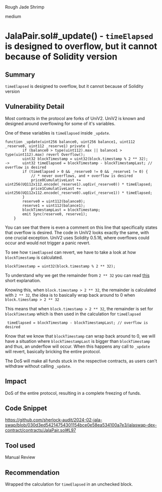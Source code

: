 Rough Jade Shrimp

medium

# JalaPair.sol#_update() - `timeElapsed` is designed to overflow, but it cannot because of Solidity version

## Summary
`timeElapsed` is designed to overflow, but it cannot because of Solidity version

## Vulnerability Detail
Most contracts in the protocol are forks of UniV2.
UniV2 is known and designed around overflowing for some of it's variables.

One of these variables is `timeElapsed` inside `_update`.
```solidity
function _update(uint256 balance0, uint256 balance1, uint112 _reserve0, uint112 _reserve1) private {
        if (balance0 > type(uint112).max || balance1 > type(uint112).max) revert Overflow();
        uint32 blockTimestamp = uint32(block.timestamp % 2 ** 32);
->      uint32 timeElapsed = blockTimestamp - blockTimestampLast; // overflow is desired
        if (timeElapsed > 0 && _reserve0 != 0 && _reserve1 != 0) {
            // * never overflows, and + overflow is desired
            price0CumulativeLast += uint256(UQ112x112.encode(_reserve1).uqdiv(_reserve0)) * timeElapsed;
            price1CumulativeLast += uint256(UQ112x112.encode(_reserve0).uqdiv(_reserve1)) * timeElapsed;
        }
        reserve0 = uint112(balance0);
        reserve1 = uint112(balance1);
        blockTimestampLast = blockTimestamp;
        emit Sync(reserve0, reserve1);
    }
```

You can see that there is even a comment on this line that specifically states that overflow is desired. The code in UniV2 looks exactly the same, with one crucial exception. UniV2 uses Solidity 0.5.16, where overflows could occur and would not trigger a panic revert.

To see how `timeElapsed` can revert, we have to take a look at how `blockTimestamp` is calculated.

`blockTimestamp = uint32(block.timestamp % 2 ** 32);`

To understand why we get the remainder from `2 ** 32` you can read [this](https://lists.linuxfoundation.org/pipermail/bitcoin-dev/2020-September/018172.html) short explanation.

Knowing this, when `block.timestamp > 2 ** 32`, the remainder is calculated with `2 ** 32`, the idea is to basically wrap back around to 0 when `block.timestamp > 2 ** 32`

This means that when `block.timestamp > 2 ** 32`, the remainder is set for `blockTimestamp` which is then used in the calculation for `timeElapsed`

` timeElapsed = blockTimestamp - blockTimestampLast; // overflow is desired`

Know that we know that `blockTimestamp` can wrap back around to 0, we will have a situation where `blockTimestampLast` is bigger than `blockTimestamp` and thus, an underflow will occur. When this happens any call to `_update` will revert, basically bricking the entire protocol.

The DoS will make all funds stuck in the respective contracts, as users can't withdraw without calling `_update`.

## Impact
DoS of the entire protocol, resulting in a complete freezing of funds.

## Code Snippet
https://github.com/sherlock-audit/2024-02-jala-swap/blob/030d3ed54214754301154bce0e58ea534100a7e3/jalaswap-dex-contract/contracts/JalaPair.sol#L97

## Tool used
Manual Review

## Recommendation
Wrapped the calculation for `timeElapsed` in an unchecked block.
